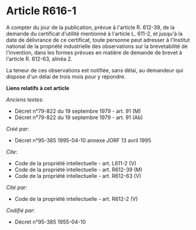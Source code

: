 # Article R616-1

A compter du jour de la publication, prévue à l'article R. 612-39, de la demande du certificat d'utilité mentionné à
l'article L. 611-2, et jusqu'à la date de délivrance de ce certificat, toute personne peut adresser à l'Institut national de
la propriété industrielle des observations sur la brevetabilité de l'invention, dans les formes prévues en matière de demande
de brevet à l'article R. 612-63, alinéa 2.

La teneur de ces observations est notifiée, sans délai, au demandeur qui dispose d'un délai de trois mois pour y répondre.

**Liens relatifs à cet article**

_Anciens textes_:

  - Décret n°79-822 du 19 septembre 1979 - art. 91 (M)
  - Décret n°79-822 du 19 septembre 1979 - art. 91 (Ab)

_Créé par_:

  - Décret n°95-385 1995-04-10 annexe JORF 13 avril 1995

_Cite_:

  - Code de la propriété intellectuelle - art. L611-2 (V)
  - Code de la propriété intellectuelle - art. R612-39 (M)
  - Code de la propriété intellectuelle - art. R612-63 (V)

_Cité par_:

  - Code de la propriété intellectuelle - art. R612-2 (V)

_Codifié par_:

  - Décret n°95-385 1955-04-10
